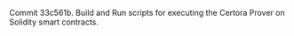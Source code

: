 Commit 33c561b.                    Build and Run scripts for executing the Certora Prover on Solidity smart contracts.